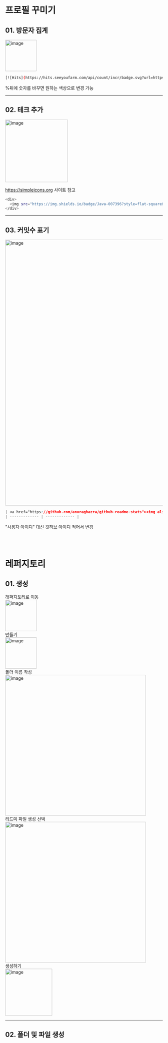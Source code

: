# 프로필 꾸미기
## 01. 방문자 집계
<img width="100" alt="image" src="https://user-images.githubusercontent.com/88806404/203976952-b022e967-9c23-47c8-9938-3b97a8903194.png">

```bash
[![Hits](https://hits.seeyoufarm.com/api/count/incr/badge.svg?url=https%3A%2F%2Fgithub.com%2F[자신 계정 이름]&count_bg=%2381C2F4&title_bg=%238A9CA6&icon=&icon_color=%23E7E7E7&title=hits&edge_flat=false)](https://hits.seeyoufarm.com)
```
%뒤에 숫자를 바꾸면 원하는 색상으로 변경 가능

---

## 02. 테크 추가
<img width="200" alt="image" src="https://user-images.githubusercontent.com/88806404/203977065-ae68dd74-4aab-4562-a114-c6da749dc252.png">

https://simpleicons.org 사이트 참고
```bash
<div>
  <img src="https://img.shields.io/badge/Java-007396?style=flat-square&logo=Java&logoColor=white"/>
</div>
```

---

## 03. 커밋수 표기
<img width="850" alt="image" src="https://user-images.githubusercontent.com/88806404/203977138-a7b05682-56f1-435e-b769-998988cc1b5f.png">

```css
| <a href="https://github.com/anuraghazra/github-readme-stats"><img align="center" src="https://github-readme-stats.vercel.app/api?username= "사용자 아이디" &show_icons=true&include_all_commits=true&theme=buefy&hide_border=true"/></a> | <a href="https://github.com/anuraghazra/github-readme-stats"><img align="center" src="https://github-readme-stats.vercel.app/api/top-langs/?username= "사용자 아이디" &layout=compact&theme=buefy&hide_border=true" /></a> |
| ------------- | ------------- |
```
"사용자 아이디" 대신 깃허브 아이디 적어서 변경

<br><br>

# 레퍼지토리
## 01. 생성
래퍼지토리로 이동<br>
<img width="100" alt="image" src="https://user-images.githubusercontent.com/88806404/203977708-8700dcba-f1e8-4094-9401-c35b8f1da9a8.png"> <br>
만들기<br>
<img width="100" alt="image" src="https://user-images.githubusercontent.com/88806404/203977555-01f41eb5-dc65-41c0-a48f-1c3ed96afe02.png"><br>
폴더 이름 작성<br>
<img width="450" alt="image" src="https://user-images.githubusercontent.com/88806404/203977946-1418cb1c-79a2-419f-9330-8482568e5028.png"><br>
리드미 파일 생성 선택<br>
<img width="450" alt="image" src="https://user-images.githubusercontent.com/88806404/203978861-cc3a1eab-76b7-44bd-b100-c6fd11ace23c.png"><br>
생성하기<br>
<img width="150" alt="image" src="https://user-images.githubusercontent.com/88806404/203978993-68572561-b726-4623-861c-41f6f02be18e.png">

---

## 02. 폴더 및 파일 생성



